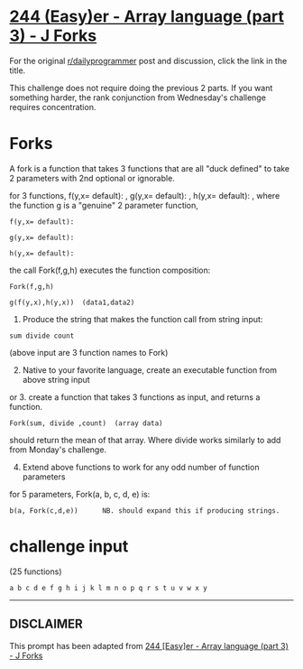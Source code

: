 # [244 (Easy)er - Array language (part 3) - J Forks](https://www.reddit.com/r/dailyprogrammer/comments/3wdm0w/20151209_challenge_244_easyer_array_language_part/)

For the original [r/dailyprogrammer](https://www.reddit.com/r/dailyprogrammer/) post and discussion, click the link in the title.

This challenge does not require doing the previous 2 parts.  If you want something harder, the rank conjunction from Wednesday's challenge requires concentration.

# Forks
A fork is a function that takes 3 functions that are all "duck defined" to take 2 parameters with 2nd optional or ignorable.

for 3 functions,  f(y,x= default): , g(y,x= default): , h(y,x= default): , where the function g is a "genuine" 2 parameter function,


```
f(y,x= default):
```

```
g(y,x= default):
```

```
h(y,x= default):
```
the call Fork(f,g,h) executes the function composition:


```
Fork(f,g,h)
```

```
g(f(y,x),h(y,x))  (data1,data2)
```
1.  Produce the string that makes the function call from string input:


```
sum divide count
```
(above input are 3 function names to Fork)

2. Native to your favorite language, create an executable function from above string input

or 3. create a function that takes 3 functions as input, and returns a function.


```
Fork(sum, divide ,count)  (array data)
```
should return the mean of that array.  Where divide works similarly to add from Monday's challenge.

4. Extend above functions to work for any odd number of function parameters

for 5 parameters,  Fork(a, b, c, d, e) is:


```
b(a, Fork(c,d,e))      NB. should expand this if producing strings.
```
# challenge input
(25 functions)


```
a b c d e f g h i j k l m n o p q r s t u v w x y
```

----
## **DISCLAIMER**
This prompt has been adapted from [244 [Easy]er - Array language (part 3) - J Forks](https://www.reddit.com/r/dailyprogrammer/comments/3wdm0w/20151209_challenge_244_easyer_array_language_part/
)
